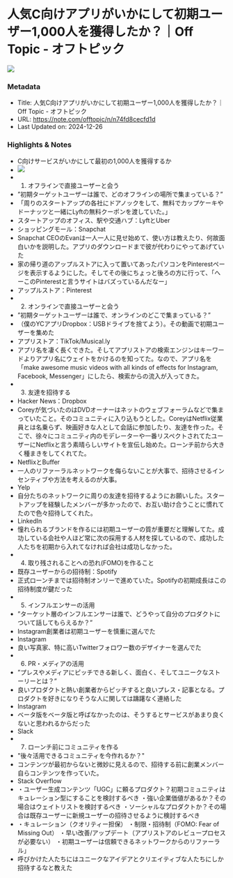 # 人気C向けアプリがいかにして初期ユーザー1,000人を獲得したか？｜Off Topic - オフトピック

![](https://assets.st-note.com/production/uploads/images/25611050/rectangle_large_type_2_ffcf3c082f7b260e1c4066b251a1fb5f.png?fit=bounds&quality=85&width=1280)

### Metadata

- Title: 人気C向けアプリがいかにして初期ユーザー1,000人を獲得したか？｜Off Topic - オフトピック
- URL: https://note.com/offtopic/n/n74fd8cecfd1d
- Last Updated on: 2024-12-26



### Highlights & Notes

- C向けサービスがいかにして最初の1,000人を獲得するか
- ![](https://assets.st-note.com/production/uploads/images/25955657/picture_pc_5ecd144486db426f241f2e7c1e728065.png?width=1200)
- 1. オフラインで直接ユーザーと会う
- ”初期ターゲットユーザーは誰で、どのオフラインの場所で集まっている？”
- 「周りのスタートアップの各社にドアノックをして、無料でカップケーキやドーナッツと一緒にLyftの無料クーポンを渡していた。」
- スタートアップのオフィス、駅や交通ハブ：LyftとUber
- ショッピングモール：Snapchat
- Snapchat CEOのEvanは一人一人に見せ始めて、使い方は教えたり、何故面白いかを説明した。アプリのダウンロードまで彼が代わりにやってあげていた
- 家の帰り道のアップルストアに入って置いてあったパソコンをPinterestページを表示するようにした。そしてその後にちょっと後ろの方に行って、「へーこのPinterestと言うサイトはバズっているんだなー」
- アップルストア：Pinterest
- 2. オンラインで直接ユーザーと会う
- ”初期ターゲットユーザーは誰で、オンラインのどこで集まっている？”
- （僕のYCアプリDropbox：USBドライブを捨てよう）。その動画で初期ユーザーを集めた
- アプリストア：TikTok/Musical.ly
- アプリ名を凄く長くできた。そしてアプリストアの検索エンジンはキーワードよりアプリ名にウェイトをかけるのを知ってた。なので、アプリ名を「make awesome music videos with all kinds of effects for Instagram, Facebook, Messenger」にしたら、検索からの流入が入ってきた。
- 3. 友達を招待する
- Hacker News：Dropbox
- Coreyが気づいたのはDVDオーナーはネットのウェブフォーラムなどで集まっていたこと。そのコミュニティに入り込もうとした。CoreyはNetflix従業員とは名乗らず、映画好きな人として会話に参加したり、友達を作った。そこで、徐々にコミュニティ内のモデレーターや一番リスペクトされてたユーザーにNetflixと言う素晴らしいサイトを宣伝し始めた。ローンチ前から大きく種まきをしてくれてた。
- NetflixとBuffer
- 一人のリファーラルネットワークを侮らないことが大事で、招待させるインセンティブや方法を考えるのが大事。
- Yelp
- 自分たちのネットワークに周りの友達を招待するようにお願いした。スタートアップを経験したメンバーが多かったので、お互い助け合うことに慣れてたので色々招待してくれた。
- LinkedIn
- 憧れられるブランドを作るには初期ユーザーの質が重要だと理解してた。成功している会社や人ほど常に次の採用する人材を探しているので、成功した人たちを初期から入れてなければ会社は成功しなかった。
- 4. 取り残されることへの恐れ(FOMO)を作ること
- 既存ユーザーからの招待制：Spotify
- 正式ローンチまでは招待制オンリーで進めていた。Spotifyの初期成長はこの招待制度が鍵だった
- 5. インフルエンサーの活用
- ”ターケット層のインフルエンサーは誰で、どうやって自分のプロダクトについて話してもらえるか？”
- Instagram創業者は初期ユーザーを慎重に選んでた
- Instagram
- 良い写真家、特に高いTwitterフォロワー数のデザイナーを選んでた
- 6. PR・メディアの活用
- ”プレスやメディアにピッチできる新しく、面白く、そしてユニークなストーリーとは？”
- 良いプロダクトと熱い創業者からピッチすると良いプレス・記事となる。プロダクトを好きになりそうな人に関しては躊躇なく連絡した
- Instagram
- ベータ版をベータ版と呼ばなかったのは、そうするとサービスがあまり良くないと思われるからだった
- Slack
- 7. ローンチ前にコミュニティを作る
- "後々活用できるコミュニティを今作れるか？"
- コンテンツが最初からないと微妙に見えるので、招待する前に創業メンバー自らコンテンツを作っていた。
- Stack Overflow
- ・ユーザー生成コンテンツ「UGC」に頼るプロダクト？初期コミュニティはキュレーション型にすることを検討するべき
	・強い企業価値があるか？その場合はウェイトリストを検討するべき
	・ソーシャルなプロダクトか？その場合は既存ユーザーに新規ユーザーの招待させるように検討するべき
- ・キュレーション（クオリティー担保）
	・制限・招待制（FOMO: Fear of Missing Out）
	・早い改善/アップデート（アプリストアのレビュープロセスが必要ない）
	・初期ユーザーは信頼できるネットワークからのリファーラル」
- 呼びかけた人たちにはユニークなアイデアとクリエイティブな人たちにしか招待するなと教えた
